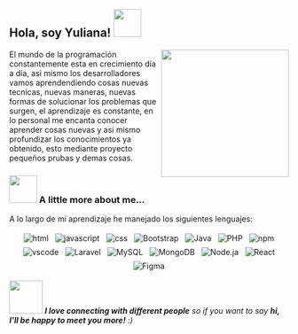 <h2> Hola, soy Yuliana! <img src="https://media.giphy.com/media/mGcNjsfWAjY5AEZNw6/giphy.gif" width="50"></h2>
<img align='right' src="https://media.giphy.com/media/tqXgd2PcVQgWb2ZAB7/giphy.gif" width="230">
<p>El mundo de la programación constantemente esta en crecimiento día a día, asi mismo los desarrolladores vamos aprendendiendo cosas nuevas tecnicas, nuevas maneras, nuevas formas de solucionar los problemas que surgen, el aprendizaje es constante, en lo personal me encanta conocer aprender cosas nuevas y asi mismo profundizar los conocimientos ya obtenido, esto mediante proyecto pequeños prubas y demas cosas.</p>



### <img src="https://media.giphy.com/media/IzL0gtAuERKuESGN1t/giphy.gif" width="50"> A little more about me...  
<p>A lo largo de mi aprendizaje he manejado los siguientes lenguajes:</p>

<p align="center">
 <img alt="html" style="vertical-align:top; margin:4px">
 <img alt="javascript" style="vertical-align:top; margin:4px">
 <img alt="css" style="vertical-align:top; margin:4px">
 <img alt="Bootstrap" style="vertical-align:top; margin:4px">
 <img alt="Java" style="vertical-align:top; margin:4px">
 <img alt="PHP" style="vertical-align:top; margin:4px">
 <img alt="npm" style="vertical-align:top; margin:4px">
 <img alt="vscode" style="vertical-align:top; margin:4px">
 <img alt="Laravel" style="vertical-align:top; margin:4px">
 <img alt="MySQL" style="vertical-align:top; margin:4px">
 <img alt="MongoDB" style="vertical-align:top; margin:4px">
 <img alt="Node.ja" style="vertical-align:top; margin:4px">
 <img alt="React" style="vertical-align:top; margin:4px">
 <img alt="Figma" style="vertical-align:top; margin:4px">
</p>

<img src="https://media.giphy.com/media/LnQjpWaON8nhr21vNW/giphy.gif" width="60"> <em><b>I love connecting with different people</b> so if you want to say <b>hi, I'll be happy to meet you more!</b> :)</em>
